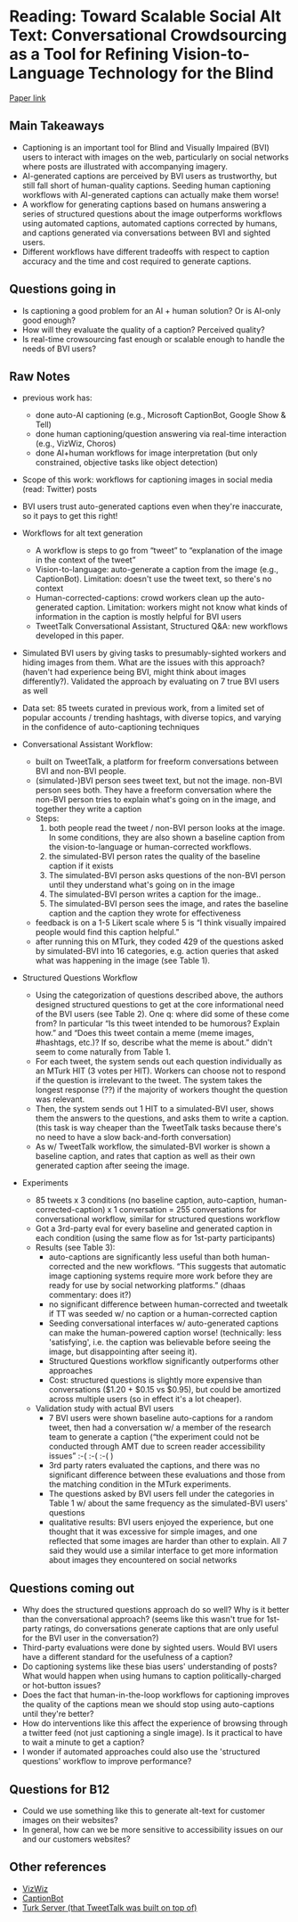 # Reading: Toward Scalable Social Alt Text: Conversational Crowdsourcing as a Tool for Refining Vision-to-Language Technology for the Blind
[Paper link](https://aaai.org/ocs/index.php/HCOMP/HCOMP17/paper/viewFile/15920/15272)
## Main Takeaways
* Captioning is an important tool for Blind and Visually Impaired (BVI) users to interact with images on the web, particularly on social networks where posts are illustrated with accompanying imagery.
* AI-generated captions are perceived by BVI users as trustworthy, but still fall short of human-quality captions. Seeding human captioning workflows with AI-generated captions can actually make them worse!
* A workflow for generating captions based on humans answering a series of structured questions about the image outperforms workflows using automated captions, automated captions corrected by humans, and captions generated via conversations between BVI and sighted users.
* Different workflows have different tradeoffs with respect to caption accuracy and the time and cost required to generate captions.
## Questions going in
* Is captioning a good problem for an AI + human solution? Or is AI-only good enough?
* How will they evaluate the quality of a caption? Perceived quality?
* Is real-time crowsourcing fast enough or scalable enough to handle the needs of BVI users?
## Raw Notes
* previous work has:
    * done auto-AI captioning (e.g., Microsoft CaptionBot, Google Show & Tell)
    * done human captioning/question answering via real-time interaction (e.g., VizWiz, Choros)
    * done AI+human workflows for image interpretation (but only constrained, objective tasks like object detection)


* Scope of this work: workflows for captioning images in social media (read: Twitter) posts
* BVI users trust auto-generated captions even when they're inaccurate, so it pays to get this right!
* Workflows for alt text generation
    * A workflow is steps to go from “tweet” to “explanation of the image in the context of the tweet”
    * Vision-to-language: auto-generate a caption from the image (e.g., CaptionBot). Limitation: doesn't use the tweet text, so there's no context
    * Human-corrected-captions: crowd workers clean up the auto-generated caption. Limitation: workers might not know what kinds of information in the caption is mostly helpful for BVI users
    * TweetTalk Conversational Assistant, Structured Q&A: new workflows developed in this paper.
* Simulated BVI users by giving tasks to presumably-sighted workers and hiding images from them. What are the issues with this approach? (haven't had experience being BVI, might think about images differently?). Validated the approach by evaluating on 7 true BVI users as well
* Data set: 85 tweets curated in previous work, from a limited set of popular accounts / trending hashtags, with diverse topics, and varying in the confidence of auto-captioning techniques
* Conversational Assistant Workflow:
    * built on TweetTalk, a platform for freeform conversations between BVI and non-BVI people. 
    * (simulated-)BVI person sees tweet text, but not the image. non-BVI person sees both. They have a freeform conversation where the non-BVI person tries to explain what's going on in the image, and together they write a caption
    * Steps:
        1. both people read the tweet / non-BVI person looks at the image. In some conditions, they are also shown a baseline caption from the vision-to-language or human-corrected workflows.
        2. the simulated-BVI person rates the quality of the baseline caption if it exists
        3. The simulated-BVI person asks questions of the non-BVI person until they understand what's going on in the image
        4. The simulated-BVI person writes a caption for the image..
        5. The simulated-BVI person sees the image, and rates the baseline caption and the caption they wrote for effectiveness
    * feedback is on a 1-5 Likert scale where 5 is “I think visually impaired people would find this caption helpful.”
    * after running this on MTurk, they coded 429 of the questions asked by simulated-BVI into 16 categories, e.g. action queries that asked what was happening in the image (see Table 1).
* Structured Questions Workflow
    * Using the categorization of questions described above, the authors designed structured questions to get at the core informational need of the BVI users (see Table 2). One q: where did some of these come from? In particular “Is this tweet intended to be humorous? Explain how.” and “Does this tweet contain a meme (meme images, #hashtags, etc.)? If so, describe what the meme is about.” didn't seem to come naturally from Table 1.
    * For each tweet, the system sends out each question individually as an MTurk HIT (3 votes per HIT). Workers can choose not to respond if the question is irrelevant to the tweet. The system takes the longest response (??) if the majority of workers thought the question was relevant.
    * Then, the system sends out 1 HIT to a simulated-BVI user, shows them the answers to the questions, and asks them to write a caption. (this task is way cheaper than the TweetTalk tasks because there's no need to have a slow back-and-forth conversation)
    * As w/ TweetTalk workflow, the simulated-BVI worker is shown a baseline caption, and rates that caption as well as their own generated caption after seeing the image.
* Experiments
    *  85 tweets x 3 conditions (no baseline caption, auto-caption, human-corrected-caption) x 1 conversation  = 255 conversations for conversational workflow, similar for structured questions workflow
    * Got a 3rd-party eval for every baseline and generated caption in each condition (using the same flow as for 1st-party participants)
    * Results (see Table 3):
        * auto-captions are significantly less useful than both human-corrected and the new workflows. “This suggests that automatic image captioning systems require more work before they are ready for use by social networking platforms.” (dhaas commentary: does it?)
        * no significant difference between human-corrected and tweetalk if TT was seeded w/ no caption or a human-corrected caption
        * Seeding conversational interfaces w/ auto-generated captions can make the human-powered caption worse! (technically: less 'satisfying', i.e. the caption was believable before seeing the image, but disappointing after seeing it).
        * Structured Questions workflow significantly outperforms other approaches
        * Cost: structured questions is slightly more expensive than conversations ($1.20 + $0.15 vs $0.95), but could be amortized across multiple users (so in effect it's a lot cheaper). 
    * Validation study with actual BVI users
        * 7 BVI users were shown baseline auto-captions for a random tweet, then had a conversation w/ a member of the research team to generate a caption (“the experiment could not be conducted through AMT due to screen reader accessibility issues” :-( :-( :-( )
        * 3rd party raters evaluated the captions, and there was no significant difference between these evaluations and those from the matching condition in the MTurk experiments.
        * The questions asked by BVI users fell under the categories in Table 1 w/ about the same frequency as the simulated-BVI users' questions
        * qualitative results: BVI users enjoyed the experience, but one thought that it was excessive for simple images, and one reflected that some images are harder than other to explain. All 7 said they would use a similar interface to get more information about images they encountered on social networks
## Questions coming out
* Why does the structured questions approach do so well? Why is it better than the conversational approach? (seems like this wasn't true for 1st-party ratings, do conversations generate captions that are only useful for the BVI user in the conversation?)
* Third-party evaluations were done by sighted users. Would BVI users have a different standard for the usefulness of a caption?
* Do captioning systems like these bias users' understanding of posts? What would happen when using humans to caption politically-charged or hot-button issues?
* Does the fact that human-in-the-loop workflows for captioning improves the quality of the captions mean we should stop using auto-captions until they're better?
* How do interventions like this affect the experience of browsing through a twitter feed (not just captioning a single image). Is it practical to have to wait a minute to get a caption?
* I wonder if automated approaches could also use the 'structured questions' workflow to improve performance?
## Questions for B12
* Could we use something like this to generate alt-text for customer images on their websites?
* In general, how can we be more sensitive to accessibility issues on our and our customers websites?
## Other references
* [VizWiz](http://up.csail.mit.edu/other-pubs/vizwiz.pdf)
* [CaptionBot](https://www.captionbot.ai/)
* [Turk Server (that TweetTalk was built on top of)](https://www.aaai.org/ocs/index.php/WS/AAAIW12/paper/download/5315/5598)
